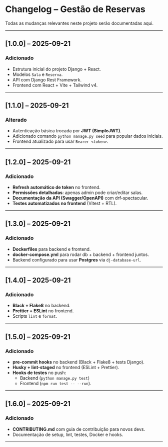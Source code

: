 # Changelog – Gestão de Reservas

Todas as mudanças relevantes neste projeto serão documentadas aqui.

---

## [1.0.0] – 2025-09-21
### Adicionado
- Estrutura inicial do projeto Django + React.
- Modelos `Sala` e `Reserva`.
- API com Django Rest Framework.
- Frontend com React + Vite + Tailwind v4.

---

## [1.1.0] – 2025-09-21
### Alterado
- Autenticação básica trocada por **JWT (SimpleJWT)**.
- Adicionado comando `python manage.py seed` para popular dados iniciais.
- Frontend atualizado para usar `Bearer <token>`.

---

## [1.2.0] – 2025-09-21
### Adicionado
- **Refresh automático de token** no frontend.
- **Permissões detalhadas**: apenas admin pode criar/editar salas.
- **Documentação da API (Swagger/OpenAPI)** com drf-spectacular.
- **Testes automatizados no frontend** (Vitest + RTL).

---

## [1.3.0] – 2025-09-21
### Adicionado
- **Dockerfiles** para backend e frontend.
- **docker-compose.yml** para rodar db + backend + frontend juntos.
- Backend configurado para usar **Postgres** via `dj-database-url`.

---

## [1.4.0] – 2025-09-21
### Adicionado
- **Black + Flake8** no backend.
- **Prettier + ESLint** no frontend.
- Scripts `lint` e `format`.

---

## [1.5.0] – 2025-09-21
### Adicionado
- **pre-commit hooks** no backend (Black + Flake8 + tests Django).
- **Husky + lint-staged** no frontend (ESLint + Prettier).
- **Hooks de testes** no push:
  - Backend (`python manage.py test`)
  - Frontend (`npm run test -- --run`).

---

## [1.6.0] – 2025-09-21
### Adicionado
- **CONTRIBUTING.md** com guia de contribuição para novos devs.
- Documentação de setup, lint, testes, Docker e hooks.

---
